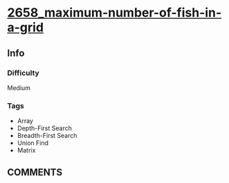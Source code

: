# [2658_maximum-number-of-fish-in-a-grid](https://leetcode.com/problems/maximum-number-of-fish-in-a-grid/)

## Info

### Difficulty

Medium

### Tags

- Array
- Depth-First Search
- Breadth-First Search
- Union Find
- Matrix

## __COMMENTS__

> 
